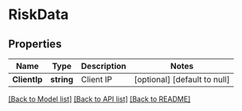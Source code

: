 # RiskData

## Properties
Name | Type | Description | Notes
------------ | ------------- | ------------- | -------------
**ClientIp** | **string** | Client IP | [optional] [default to null]

[[Back to Model list]](../README.md#documentation-for-models) [[Back to API list]](../README.md#documentation-for-api-endpoints) [[Back to README]](../README.md)

